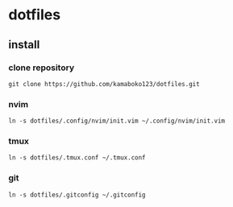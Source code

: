 # dotfiles

## install

### clone repository
```
git clone https://github.com/kamaboko123/dotfiles.git
```

### nvim
```
ln -s dotfiles/.config/nvim/init.vim ~/.config/nvim/init.vim 
```

### tmux
```
ln -s dotfiles/.tmux.conf ~/.tmux.conf
```

### git
```
ln -s dotfiles/.gitconfig ~/.gitconfig
```

